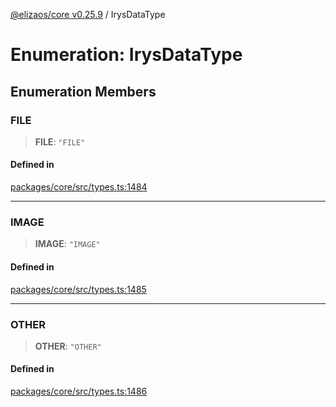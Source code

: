 [@elizaos/core v0.25.9](../index.md) / IrysDataType

# Enumeration: IrysDataType

## Enumeration Members

### FILE

> **FILE**: `"FILE"`

#### Defined in

[packages/core/src/types.ts:1484](https://github.com/Shelpin/aeternalsv2/blob/main/packages/core/src/types.ts#L1484)

***

### IMAGE

> **IMAGE**: `"IMAGE"`

#### Defined in

[packages/core/src/types.ts:1485](https://github.com/Shelpin/aeternalsv2/blob/main/packages/core/src/types.ts#L1485)

***

### OTHER

> **OTHER**: `"OTHER"`

#### Defined in

[packages/core/src/types.ts:1486](https://github.com/Shelpin/aeternalsv2/blob/main/packages/core/src/types.ts#L1486)
